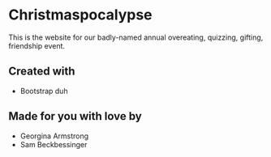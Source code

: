 # Christmaspocalypse

This is the website for our badly-named annual overeating, quizzing, gifting, friendship event.

## Created with
- Bootstrap duh

## Made for you with love by
- Georgina Armstrong
- Sam Beckbessinger